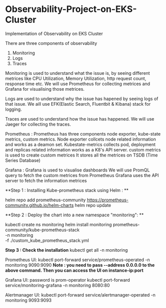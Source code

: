 # Observability-Project-on-EKS-Cluster
Implementation of Observability on EKS Cluster

There are three components of observability
1. Monitoring
2. Logs
3. Traces

Monitoring is used to understand what the issue is, by seeing different metrices like CPU Utilization, Memory Utilization, http request count, response time etc. We will use Prometheus for collecting metrices and Grafana for visualising those metrices.

Logs are used to understand why the issue has hapened by seeing logs of that issue. We aill use EFK(Elastic Search, Fluentbit & Kibana) stack for logging.

Traces are used to understand how the issue has happened. We will use Jaeger for collecting the traces.

Prometheus : Prometheus has three components node exporter, kube-state metrics, custom metrics.
             Node exporter collcets node related information and works as a deamon set.
             Kubestate-metrics collects pod, deployment and replicas related information works as a K8's API server.
             custom metrics is used to create custom metrices
             It stores all the metrices on TSDB (Time Series Database)

Grafana : Grafana is used to visualise dashboards
          We will use PromQL query to fetch the custom metrices from Prometheus
          Grafana uses the API server to fetch the information metrices

**Step 1 : Installing Kube-prometheus stack using Helm : **

helm repo add prometheus-community https://prometheus-community.github.io/helm-charts
helm repo update

**Step 2 : Deploy the chart into a new namespace "monitoring": **

kubectl create ns monitoring
helm install monitoring prometheus-community/kube-prometheus-stack \
-n monitoring \
-f ./custom_kube_prometheus_stack.yml

**Step 3 : Check the installation**
kubectl get all -n monitoring

Prometheus UI:
kubectl port-forward service/prometheus-operated -n monitoring 9090:9090
**Note : you need to pass --address 0.0.0.0 to the above command. Then you can access the UI on instance-ip:port**

Grafana UI: password is prom-operator
kubectl port-forward service/monitoring-grafana -n monitoring 8080:80

Alertmanager UI:
kubectl port-forward service/alertmanager-operated -n monitoring 9093:9093

